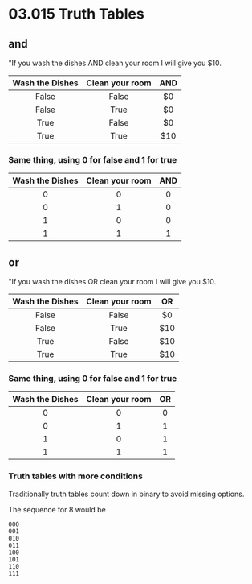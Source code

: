 # 03.015 Truth Tables

## and

"If you wash the dishes AND clean your room I will give you $10.

Wash the Dishes|Clean your room| AND
:---:|:---:|:---:
False|False|$0
False|True|$0
True|False|$0
True|True|$10

### Same thing, using 0 for false and 1 for true

Wash the Dishes|Clean your room| AND
:---:|:---:|:---:
0|0|0
0|1|0
1|0|0
1|1|1

## or

"If you wash the dishes OR clean your room I will give you $10.

Wash the Dishes|Clean your room| OR
:---:|:---:|:---:
False|False|$0
False|True|$10
True|False|$10
True|True|$10

### Same thing, using 0 for false and 1 for true

Wash the Dishes|Clean your room| OR
:---:|:---:|:---:
0|0|0
0|1|1
1|0|1
1|1|1

### Truth tables with more conditions

Traditionally truth tables count down in binary to avoid missing options.

The sequence for 8 would be

```text
000
001
010
011
100
101
110
111
```
